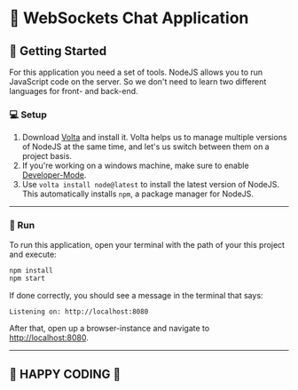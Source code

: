 # 📧 WebSockets Chat Application

## 🚀 Getting Started

For this application you need a set of tools. NodeJS allows you to run JavaScript code on the server.
So we don't need to learn two different languages for front- and back-end.

### 💻 Setup

1. Download [Volta](https://docs.volta.sh/guide/getting-started) and install it. Volta helps us to manage multiple versions of NodeJS at the same time, and let's us switch between them on a project basis.
2. If you're working on a windows machine, make sure to enable [Developer-Mode](https://docs.microsoft.com/en-us/windows/uwp/get-started/enable-your-device-for-development#accessing-settings-for-developers).
3. Use `volta install node@latest` to install the latest version of NodeJS. This automatically installs `npm`, a package manager for NodeJS.

---

### 🏃 Run

To run this application, open your terminal with the path of your this project and execute:

```sh
npm install
npm start
```

If done correctly, you should see a message in the terminal that says:

`Listening on: http://localhost:8080`

After that, open up a browser-instance and navigate to <http://localhost:8080>.

---

## 🎉 HAPPY CODING 🎉
